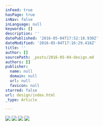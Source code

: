 ```yaml
---
inFeed: true
hasPage: true
inNav: false
inLanguage: null
keywords: []
description: ''
datePublished: '2016-05-04T17:52:18.930Z'
dateModified: '2016-05-04T17:16:29.416Z'
title: ''
author: []
sourcePath: _posts/2016-05-04-design.md
authors: []
publisher:
  name: null
  domain: null
  url: null
  favicon: null
starred: false
url: design/index.html
_type: Article

---
```

![](https://the-grid-user-content.s3-us-west-2.amazonaws.com/e588d01a-1912-4a31-8805-8608c4e14c4e.jpg)
![](https://the-grid-user-content.s3-us-west-2.amazonaws.com/22a452ff-5e57-4ef4-8dbe-4c82d1c30661.jpg)
![](https://the-grid-user-content.s3-us-west-2.amazonaws.com/6725727a-66a3-41f0-bffd-fd1ccc196f9a.jpg)
![](https://the-grid-user-content.s3-us-west-2.amazonaws.com/0dbe8d0b-a59b-447a-9169-5653bef201fa.jpg)